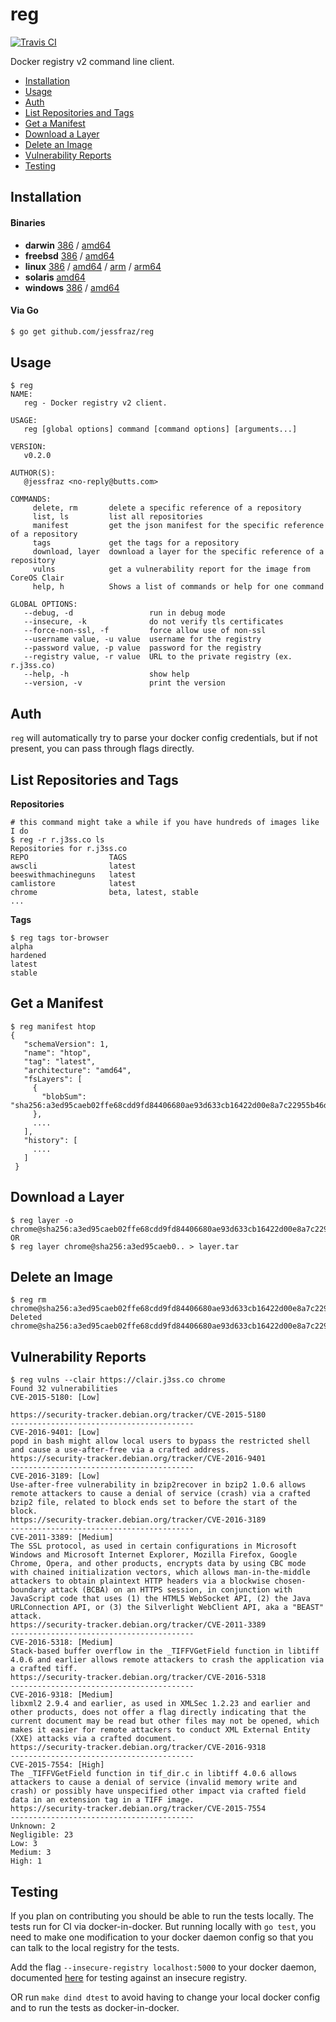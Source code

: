 # reg

[![Travis CI](https://travis-ci.org/jessfraz/reg.svg?branch=master)](https://travis-ci.org/jessfraz/reg)

Docker registry v2 command line client.

- [Installation](#installation)
- [Usage](#usage)
- [Auth](#auth)
- [List Repositories and Tags](#list-repositories-and-tags)
- [Get a Manifest](#get-a-manifest)
- [Download a Layer](#download-a-layer)
- [Delete an Image](#delete-an-image)
- [Vulnerability Reports](#vulnerability-reports)
- [Testing](#testing)

## Installation

#### Binaries

- **darwin** [386](https://github.com/jessfraz/reg/releases/download/v0.7.0/reg-darwin-386) / [amd64](https://github.com/jessfraz/reg/releases/download/v0.7.0/reg-darwin-amd64)
- **freebsd** [386](https://github.com/jessfraz/reg/releases/download/v0.7.0/reg-freebsd-386) / [amd64](https://github.com/jessfraz/reg/releases/download/v0.7.0/reg-freebsd-amd64)
- **linux** [386](https://github.com/jessfraz/reg/releases/download/v0.7.0/reg-linux-386) / [amd64](https://github.com/jessfraz/reg/releases/download/v0.7.0/reg-linux-amd64) / [arm](https://github.com/jessfraz/reg/releases/download/v0.7.0/reg-linux-arm) / [arm64](https://github.com/jessfraz/reg/releases/download/v0.7.0/reg-linux-arm64)
- **solaris** [amd64](https://github.com/jessfraz/reg/releases/download/v0.7.0/reg-solaris-amd64)
- **windows** [386](https://github.com/jessfraz/reg/releases/download/v0.7.0/reg-windows-386) / [amd64](https://github.com/jessfraz/reg/releases/download/v0.7.0/reg-windows-amd64)

#### Via Go

```bash
$ go get github.com/jessfraz/reg
```

## Usage

```console
$ reg
NAME:
   reg - Docker registry v2 client.

USAGE:
   reg [global options] command [command options] [arguments...]

VERSION:
   v0.2.0

AUTHOR(S):
   @jessfraz <no-reply@butts.com>

COMMANDS:
     delete, rm       delete a specific reference of a repository
     list, ls         list all repositories
     manifest         get the json manifest for the specific reference of a repository
     tags             get the tags for a repository
     download, layer  download a layer for the specific reference of a repository
     vulns            get a vulnerability report for the image from CoreOS Clair
     help, h          Shows a list of commands or help for one command

GLOBAL OPTIONS:
   --debug, -d                 run in debug mode
   --insecure, -k              do not verify tls certificates
   --force-non-ssl, -f         force allow use of non-ssl
   --username value, -u value  username for the registry
   --password value, -p value  password for the registry
   --registry value, -r value  URL to the private registry (ex. r.j3ss.co)
   --help, -h                  show help
   --version, -v               print the version
```

## Auth

`reg` will automatically try to parse your docker config credentials, but if
not present, you can pass through flags directly.

## List Repositories and Tags

**Repositories**

```console
# this command might take a while if you have hundreds of images like I do
$ reg -r r.j3ss.co ls
Repositories for r.j3ss.co
REPO                  TAGS
awscli                latest
beeswithmachineguns   latest
camlistore            latest
chrome                beta, latest, stable
...
```

**Tags**

```console
$ reg tags tor-browser
alpha
hardened
latest
stable
```

## Get a Manifest

```console
$ reg manifest htop
{
   "schemaVersion": 1,
   "name": "htop",
   "tag": "latest",
   "architecture": "amd64",
   "fsLayers": [
     {
       "blobSum": "sha256:a3ed95caeb02ffe68cdd9fd84406680ae93d633cb16422d00e8a7c22955b46d4"
     },
     ....
   ],
   "history": [
     ....
   ]
 }
```

## Download a Layer

```console
$ reg layer -o chrome@sha256:a3ed95caeb02ffe68cdd9fd84406680ae93d633cb16422d00e8a7c22955b46d4
OR
$ reg layer chrome@sha256:a3ed95caeb0.. > layer.tar
```


## Delete an Image

```console
$ reg rm chrome@sha256:a3ed95caeb02ffe68cdd9fd84406680ae93d633cb16422d00e8a7c22955b46d4
Deleted chrome@sha256:a3ed95caeb02ffe68cdd9fd84406680ae93d633cb16422d00e8a7c22955b46d4
```

## Vulnerability Reports

```console
$ reg vulns --clair https://clair.j3ss.co chrome
Found 32 vulnerabilities
CVE-2015-5180: [Low]

https://security-tracker.debian.org/tracker/CVE-2015-5180
-----------------------------------------
CVE-2016-9401: [Low]
popd in bash might allow local users to bypass the restricted shell and cause a use-after-free via a crafted address.
https://security-tracker.debian.org/tracker/CVE-2016-9401
-----------------------------------------
CVE-2016-3189: [Low]
Use-after-free vulnerability in bzip2recover in bzip2 1.0.6 allows remote attackers to cause a denial of service (crash) via a crafted bzip2 file, related to block ends set to before the start of the block.
https://security-tracker.debian.org/tracker/CVE-2016-3189
-----------------------------------------
CVE-2011-3389: [Medium]
The SSL protocol, as used in certain configurations in Microsoft Windows and Microsoft Internet Explorer, Mozilla Firefox, Google Chrome, Opera, and other products, encrypts data by using CBC mode with chained initialization vectors, which allows man-in-the-middle attackers to obtain plaintext HTTP headers via a blockwise chosen-boundary attack (BCBA) on an HTTPS session, in conjunction with JavaScript code that uses (1) the HTML5 WebSocket API, (2) the Java URLConnection API, or (3) the Silverlight WebClient API, aka a "BEAST" attack.
https://security-tracker.debian.org/tracker/CVE-2011-3389
-----------------------------------------
CVE-2016-5318: [Medium]
Stack-based buffer overflow in the _TIFFVGetField function in libtiff 4.0.6 and earlier allows remote attackers to crash the application via a crafted tiff.
https://security-tracker.debian.org/tracker/CVE-2016-5318
-----------------------------------------
CVE-2016-9318: [Medium]
libxml2 2.9.4 and earlier, as used in XMLSec 1.2.23 and earlier and other products, does not offer a flag directly indicating that the current document may be read but other files may not be opened, which makes it easier for remote attackers to conduct XML External Entity (XXE) attacks via a crafted document.
https://security-tracker.debian.org/tracker/CVE-2016-9318
-----------------------------------------
CVE-2015-7554: [High]
The _TIFFVGetField function in tif_dir.c in libtiff 4.0.6 allows attackers to cause a denial of service (invalid memory write and crash) or possibly have unspecified other impact via crafted field data in an extension tag in a TIFF image.
https://security-tracker.debian.org/tracker/CVE-2015-7554
-----------------------------------------
Unknown: 2
Negligible: 23
Low: 3
Medium: 3
High: 1
```

## Testing

If you plan on contributing you should be able to run the tests locally. The
tests run for CI via docker-in-docker. But running locally with `go test`, you
need to make one modification to your docker daemon config so that you can talk
to the local registry for the tests.

Add the flag `--insecure-registry localhost:5000` to your docker daemon,
documented [here](https://docs.docker.com/registry/insecure/) for testing
against an insecure registry.

OR run `make dind dtest` to avoid having to change your local docker config and
to run the tests as docker-in-docker.
